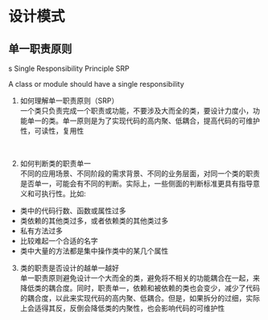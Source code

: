 # 设计模式

## 单一职责原则

s Single Responsibility Principle SRP

A class or module should have a single responsibility

1. 如何理解单一职责原则（SRP）</br>
一个类只负责完成一个职责或功能，不要涉及大而全的类，要设计力度小，功能单一的类。单一原则是为了实现代码的高内聚、低耦合，提高代码的可维护性，可读性，复用性
</br>

2. 如何判断类的职责单一</br>
不同的应用场景、不同阶段的需求背景、不同的业务层面，对同一个类的职责是否单一，可能会有不同的判断。实际上，一些侧面的判断标准更具有指导意义和可执行性。比如:
* 类中的代码行数、函数或属性过多
* 类依赖的其他类过多，或者依赖类的其他类过多
* 私有方法过多
* 比较难起一个合适的名字
* 类中大量的方法都是集中操作类中的某几个属性

3. 类的职责是否设计的越单一越好</br>
单一职责原则避免设计一个大而全的类，避免将不相关的功能耦合在一起，来降低类的耦合度。同时，职责单一，依赖和被依赖的类也会变少，减少了代码的耦合度，以此来实现代码的高内聚、低耦合。但是，如果拆分的过细，实际上会适得其反，反倒会降低类的内聚性，也会影响代码的可维护性